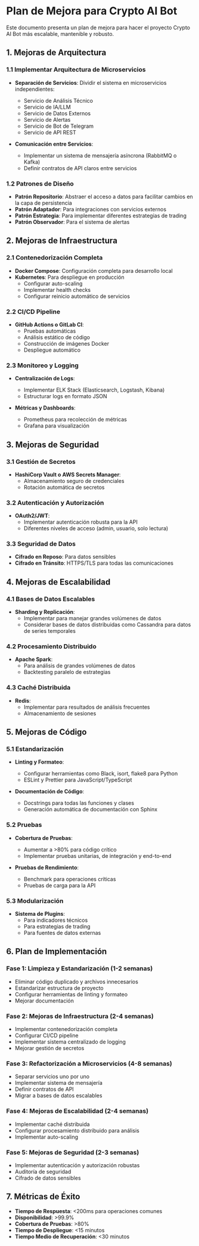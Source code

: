 # Plan de Mejora para Crypto AI Bot

Este documento presenta un plan de mejora para hacer el proyecto Crypto AI Bot más escalable, mantenible y robusto.

## 1. Mejoras de Arquitectura

### 1.1 Implementar Arquitectura de Microservicios

- **Separación de Servicios**: Dividir el sistema en microservicios independientes:
  - Servicio de Análisis Técnico
  - Servicio de IA/LLM
  - Servicio de Datos Externos
  - Servicio de Alertas
  - Servicio de Bot de Telegram
  - Servicio de API REST

- **Comunicación entre Servicios**: 
  - Implementar un sistema de mensajería asíncrona (RabbitMQ o Kafka)
  - Definir contratos de API claros entre servicios

### 1.2 Patrones de Diseño

- **Patrón Repositorio**: Abstraer el acceso a datos para facilitar cambios en la capa de persistencia
- **Patrón Adaptador**: Para integraciones con servicios externos
- **Patrón Estrategia**: Para implementar diferentes estrategias de trading
- **Patrón Observador**: Para el sistema de alertas

## 2. Mejoras de Infraestructura

### 2.1 Contenedorización Completa

- **Docker Compose**: Configuración completa para desarrollo local
- **Kubernetes**: Para despliegue en producción
  - Configurar auto-scaling
  - Implementar health checks
  - Configurar reinicio automático de servicios

### 2.2 CI/CD Pipeline

- **GitHub Actions o GitLab CI**: 
  - Pruebas automáticas
  - Análisis estático de código
  - Construcción de imágenes Docker
  - Despliegue automático

### 2.3 Monitoreo y Logging

- **Centralización de Logs**: 
  - Implementar ELK Stack (Elasticsearch, Logstash, Kibana)
  - Estructurar logs en formato JSON

- **Métricas y Dashboards**:
  - Prometheus para recolección de métricas
  - Grafana para visualización

## 3. Mejoras de Seguridad

### 3.1 Gestión de Secretos

- **HashiCorp Vault o AWS Secrets Manager**:
  - Almacenamiento seguro de credenciales
  - Rotación automática de secretos

### 3.2 Autenticación y Autorización

- **OAuth2/JWT**:
  - Implementar autenticación robusta para la API
  - Diferentes niveles de acceso (admin, usuario, solo lectura)

### 3.3 Seguridad de Datos

- **Cifrado en Reposo**: Para datos sensibles
- **Cifrado en Tránsito**: HTTPS/TLS para todas las comunicaciones

## 4. Mejoras de Escalabilidad

### 4.1 Bases de Datos Escalables

- **Sharding y Replicación**:
  - Implementar para manejar grandes volúmenes de datos
  - Considerar bases de datos distribuidas como Cassandra para datos de series temporales

### 4.2 Procesamiento Distribuido

- **Apache Spark**:
  - Para análisis de grandes volúmenes de datos
  - Backtesting paralelo de estrategias

### 4.3 Caché Distribuida

- **Redis**:
  - Implementar para resultados de análisis frecuentes
  - Almacenamiento de sesiones

## 5. Mejoras de Código

### 5.1 Estandarización

- **Linting y Formateo**:
  - Configurar herramientas como Black, isort, flake8 para Python
  - ESLint y Prettier para JavaScript/TypeScript

- **Documentación de Código**:
  - Docstrings para todas las funciones y clases
  - Generación automática de documentación con Sphinx

### 5.2 Pruebas

- **Cobertura de Pruebas**:
  - Aumentar a >80% para código crítico
  - Implementar pruebas unitarias, de integración y end-to-end

- **Pruebas de Rendimiento**:
  - Benchmark para operaciones críticas
  - Pruebas de carga para la API

### 5.3 Modularización

- **Sistema de Plugins**:
  - Para indicadores técnicos
  - Para estrategias de trading
  - Para fuentes de datos externas

## 6. Plan de Implementación

### Fase 1: Limpieza y Estandarización (1-2 semanas)

- Eliminar código duplicado y archivos innecesarios
- Estandarizar estructura de proyecto
- Configurar herramientas de linting y formateo
- Mejorar documentación

### Fase 2: Mejoras de Infraestructura (2-4 semanas)

- Implementar contenedorización completa
- Configurar CI/CD pipeline
- Implementar sistema centralizado de logging
- Mejorar gestión de secretos

### Fase 3: Refactorización a Microservicios (4-8 semanas)

- Separar servicios uno por uno
- Implementar sistema de mensajería
- Definir contratos de API
- Migrar a bases de datos escalables

### Fase 4: Mejoras de Escalabilidad (2-4 semanas)

- Implementar caché distribuida
- Configurar procesamiento distribuido para análisis
- Implementar auto-scaling

### Fase 5: Mejoras de Seguridad (2-3 semanas)

- Implementar autenticación y autorización robustas
- Auditoría de seguridad
- Cifrado de datos sensibles

## 7. Métricas de Éxito

- **Tiempo de Respuesta**: <200ms para operaciones comunes
- **Disponibilidad**: >99.9%
- **Cobertura de Pruebas**: >80%
- **Tiempo de Despliegue**: <15 minutos
- **Tiempo Medio de Recuperación**: <30 minutos
